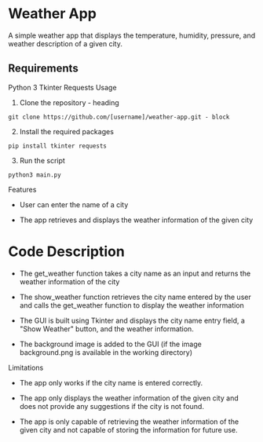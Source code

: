 # Weather App 

A simple weather app that displays the temperature, humidity, pressure, and weather description of a given city.

## Requirements

Python 3
Tkinter
Requests
Usage

1. Clone the repository - heading

```
git clone https://github.com/[username]/weather-app.git - block
```

2. Install the required packages
```
pip install tkinter requests
```

3. Run the script
```
python3 main.py
```

Features

+ User can enter the name of a city
- The app retrieves and displays the weather information of the given city

# Code Description

- The get_weather function takes a city name as an input and returns the weather information of the city
+ The show_weather function retrieves the city name entered by the user and calls the get_weather function to display the weather information
* The GUI is built using Tkinter and displays the city name entry field, a "Show Weather" button, and the weather information.
+ The background image is added to the GUI (if the image background.png is available in the working directory)

Limitations

+ The app only works if the city name is entered correctly.
- The app only displays the weather information of the given city and does not provide any suggestions if the city is not found.
* The app is only capable of retrieving the weather information of the given city and not capable of storing the information for future use.